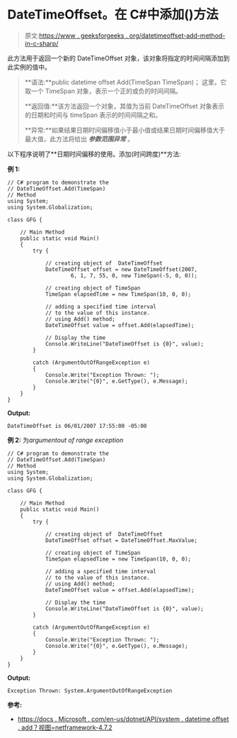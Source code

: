 # DateTimeOffset。在 C#中添加()方法

> 原文:[https://www . geeksforgeeks . org/datetimeoffset-add-method-in-c-sharp/](https://www.geeksforgeeks.org/datetimeoffset-add-method-in-c-sharp/)

此方法用于返回一个新的 DateTimeOffset 对象，该对象将指定的时间间隔添加到此实例的值中。

> **语法:**public datetime offset Add(TimeSpan TimeSpan)；
> 这里，它取一个 TimeSpan 对象，表示一个正的或负的时间间隔。
> 
> **返回值:**该方法返回一个对象，其值为当前 DateTimeOffset 对象表示的日期和时间与 timeSpan 表示的时间间隔之和。
> 
> **异常:**如果结果日期时间偏移值小于最小值或结果日期时间偏移值大于最大值，此方法将给出 ***参数范围异常*** 。

以下程序说明了**日期时间偏移的使用。添加(时间跨度)**方法:

**例 1:**

```
// C# program to demonstrate the
// DateTimeOffset.Add(TimeSpan)
// Method
using System;
using System.Globalization;

class GFG {

    // Main Method
    public static void Main()
    {
        try {

            // creating object of  DateTimeOffset
            DateTimeOffset offset = new DateTimeOffset(2007, 
                    6, 1, 7, 55, 0, new TimeSpan(-5, 0, 0));

            // creating object of TimeSpan
            TimeSpan elapsedTime = new TimeSpan(10, 0, 0);

            // adding a specified time interval 
            // to the value of this instance.
            // using Add() method;
            DateTimeOffset value = offset.Add(elapsedTime);

            // Display the time
            Console.WriteLine("DateTimeOffset is {0}", value);
        }

        catch (ArgumentOutOfRangeException e) 
        {
            Console.Write("Exception Thrown: ");
            Console.Write("{0}", e.GetType(), e.Message);
        }
    }
}
```

**Output:**

```
DateTimeOffset is 06/01/2007 17:55:00 -05:00

```

**例 2:** 为*argumentout of range exception*

```
// C# program to demonstrate the
// DateTimeOffset.Add(TimeSpan)
// Method
using System;
using System.Globalization;

class GFG {

    // Main Method
    public static void Main()
    {
        try {

            // creating object of  DateTimeOffset
            DateTimeOffset offset = DateTimeOffset.MaxValue;

            // creating object of TimeSpan
            TimeSpan elapsedTime = new TimeSpan(10, 0, 0);

            // adding a specified time interval 
            // to the value of this instance.
            // using Add() method;
            DateTimeOffset value = offset.Add(elapsedTime);

            // Display the time
            Console.WriteLine("DateTimeOffset is {0}", value);
        }

        catch (ArgumentOutOfRangeException e)
        {
            Console.Write("Exception Thrown: ");
            Console.Write("{0}", e.GetType(), e.Message);
        }
    }
}
```

**Output:**

```
Exception Thrown: System.ArgumentOutOfRangeException

```

**参考:**

*   [https://docs . Microsoft . com/en-us/dotnet/API/system . datetime offset . add？视图=netframework-4.7.2](https://docs.microsoft.com/en-us/dotnet/api/system.datetimeoffset.add?view=netframework-4.7.2)